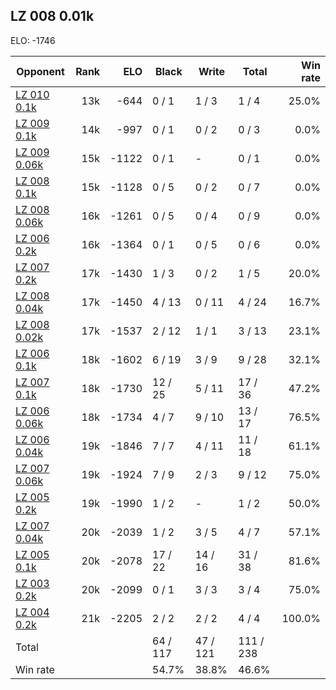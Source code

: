 ## LZ 008 0.01k ##

ELO: -1746

Opponent | Rank | ELO | Black | Write | Total | Win rate
---------|-----:|----:|-------|-------|-------|-------:
[LZ 010 0.1k](LZ%20010%200.1k.md) | 13k | -644 | 0 / 1 | 1 / 3 | 1 / 4 | 25.0%
[LZ 009 0.1k](LZ%20009%200.1k.md) | 14k | -997 | 0 / 1 | 0 / 2 | 0 / 3 | 0.0%
[LZ 009 0.06k](LZ%20009%200.06k.md) | 15k | -1122 | 0 / 1 | - | 0 / 1 | 0.0%
[LZ 008 0.1k](LZ%20008%200.1k.md) | 15k | -1128 | 0 / 5 | 0 / 2 | 0 / 7 | 0.0%
[LZ 008 0.06k](LZ%20008%200.06k.md) | 16k | -1261 | 0 / 5 | 0 / 4 | 0 / 9 | 0.0%
[LZ 006 0.2k](LZ%20006%200.2k.md) | 16k | -1364 | 0 / 1 | 0 / 5 | 0 / 6 | 0.0%
[LZ 007 0.2k](LZ%20007%200.2k.md) | 17k | -1430 | 1 / 3 | 0 / 2 | 1 / 5 | 20.0%
[LZ 008 0.04k](LZ%20008%200.04k.md) | 17k | -1450 | 4 / 13 | 0 / 11 | 4 / 24 | 16.7%
[LZ 008 0.02k](LZ%20008%200.02k.md) | 17k | -1537 | 2 / 12 | 1 / 1 | 3 / 13 | 23.1%
[LZ 006 0.1k](LZ%20006%200.1k.md) | 18k | -1602 | 6 / 19 | 3 / 9 | 9 / 28 | 32.1%
[LZ 007 0.1k](LZ%20007%200.1k.md) | 18k | -1730 | 12 / 25 | 5 / 11 | 17 / 36 | 47.2%
[LZ 006 0.06k](LZ%20006%200.06k.md) | 18k | -1734 | 4 / 7 | 9 / 10 | 13 / 17 | 76.5%
[LZ 006 0.04k](LZ%20006%200.04k.md) | 19k | -1846 | 7 / 7 | 4 / 11 | 11 / 18 | 61.1%
[LZ 007 0.06k](LZ%20007%200.06k.md) | 19k | -1924 | 7 / 9 | 2 / 3 | 9 / 12 | 75.0%
[LZ 005 0.2k](LZ%20005%200.2k.md) | 19k | -1990 | 1 / 2 | - | 1 / 2 | 50.0%
[LZ 007 0.04k](LZ%20007%200.04k.md) | 20k | -2039 | 1 / 2 | 3 / 5 | 4 / 7 | 57.1%
[LZ 005 0.1k](LZ%20005%200.1k.md) | 20k | -2078 | 17 / 22 | 14 / 16 | 31 / 38 | 81.6%
[LZ 003 0.2k](LZ%20003%200.2k.md) | 20k | -2099 | 0 / 1 | 3 / 3 | 3 / 4 | 75.0%
[LZ 004 0.2k](LZ%20004%200.2k.md) | 21k | -2205 | 2 / 2 | 2 / 2 | 4 / 4 | 100.0%
Total | | | 64 / 117 | 47 / 121 | 111 / 238 | 
Win rate| | | 54.7% | 38.8% | 46.6% | 
